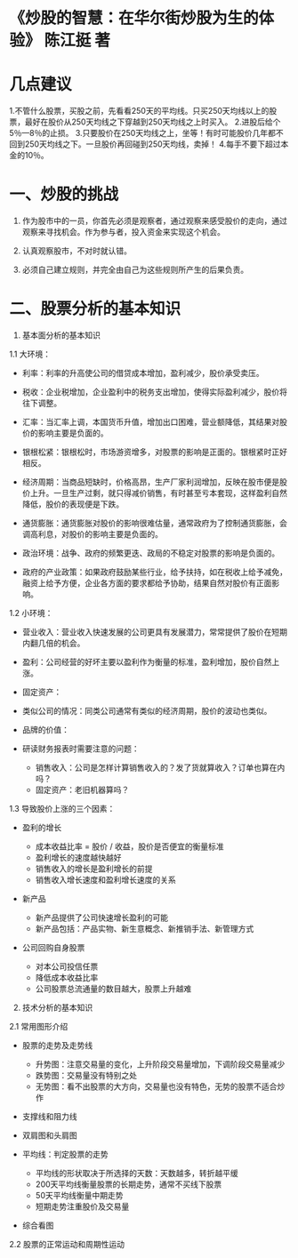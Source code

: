 《炒股的智慧：在华尔街炒股为生的体验》 陈江挺 著
=========================================

# 几点建议
1.不管什么股票，买股之前，先看看250天的平均线。只买250天均线以上的股票，最好在股价从250天均线之下穿越到250天均线之上时买入。
2.进股后给个5％—8％的止损。
3.只要股价在250天均线之上，坐等！有时可能股价几年都不回到250天均线之下。一旦股价再回碰到250天均线，卖掉！
4.每手不要下超过本金的10％。

# 一、炒股的挑战

1. 作为股市中的一员，你首先必须是观察者，通过观察来感受股价的走向，通过观察来寻找机会。作为参与者，投入资金来实现这个机会。

2. 认真观察股市，不对时就认错。

3. 必须自己建立规则，并完全由自己为这些规则所产生的后果负责。

# 二、股票分析的基本知识

1. 基本面分析的基本知识

1.1 大环境：

* 利率：利率的升高使公司的借贷成本增加，盈利减少，股价承受卖压。

* 税收：企业税增加，企业盈利中的税务支出增加，使得实际盈利减少，股价将往下调整。

* 汇率：当汇率上调，本国货币升值，增加出口困难，营业额降低，其结果对股价的影响主要是负面的。

* 银根松紧：银根松时，市场游资增多，对股票的影响是正面的。银根紧时正好相反。

* 经济周期：当商品短缺时，价格高昂，生产厂家利润增加，反映在股市便是股价上升。一旦生产过剩，就只得减价销售，有时甚至亏本套现，这样盈利自然降低，股价的表现便是下跌。

* 通货膨胀：通货膨胀对股价的影响很难估量，通常政府为了控制通货膨胀，会调高利息，对股价的影响主要是负面的。        

* 政治环境：战争、政府的频繁更迭、政局的不稳定对股票的影响是负面的。

* 政府的产业政策：如果政府鼓励某些行业，给予扶持，如在税收上给予减免，融资上给予方便，企业各方面的要求都给予协助，结果自然对股价有正面影响。

1.2 小环境：

* 营业收入：营业收入快速发展的公司更具有发展潜力，常常提供了股价在短期内翻几倍的机会。

* 盈利：公司经营的好坏主要以盈利作为衡量的标准，盈利增加，股价自然上涨。

* 固定资产：

* 类似公司的情况：同类公司通常有类似的经济周期，股价的波动也类似。

* 品牌的价值：

* 研读财务报表时需要注意的问题：

    * 销售收入：公司是怎样计算销售收入的？发了货就算收入？订单也算在内吗？
    * 固定资产：老旧机器算吗？

1.3 导致股价上涨的三个因素：

* 盈利的增长

    * 成本收益比率 = 股价 / 收益，股价是否便宜的衡量标准
    * 盈利增长的速度越快越好
    * 销售收入的增长是盈利增长的前提
    * 销售收入增长速度和盈利增长速度的关系

* 新产品

    * 新产品提供了公司快速增长盈利的可能
    * 新产品包括：产品实物、新生意概念、新推销手法、新管理方式

* 公司回购自身股票

    * 对本公司投信任票
    * 降低成本收益比率
    * 公司股票总流通量的数目越大，股票上升越难

2. 技术分析的基本知识

2.1 常用图形介绍

* 股票的走势及走势线

    * 升势图：注意交易量的变化，上升阶段交易量增加，下调阶段交易量减少
    * 跌势图：交易量没有特别之处
    * 无势图：看不出股票的大方向，交易量也没有特色，无势的股票不适合炒作

* 支撑线和阻力线

* 双肩图和头肩图

* 平均线：判定股票的走势

    * 平均线的形状取决于所选择的天数：天数越多，转折越平缓
    * 200天平均线衡量股票的长期走势，通常不买线下股票
    * 50天平均线衡量中期走势
    * 短期走势注重股价及交易量

* 综合看图

2.2 股票的正常运动和周期性运动







